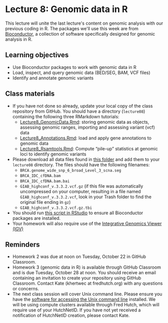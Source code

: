 # Lecture 8: Genomic data in R

This lecture will unite the last lecture's content on genomic analysis with our previous coding in R. The packages we'll use this week are from [Bioconductor](http://bioconductor.org), a collection of software specifically designed for genomic analysis in R.

## Learning objectives

- Use Bioconductor packages to work with genomic data in R
- Load, inspect, and query genomic data (BED/SEG, BAM, VCF files)
- Identify and annotate genomic variants

## Class materials

- If you have not done so already, update your local copy of the class repository from GitHub. You should have a directory (`lecture08`) containing the following three RMarkdown tutorials:
  - [Lecture8_GenomicData.Rmd](Lecture8_GenomicData.Rmd): storing genomic data as objects, assessing genomic ranges, importing and assessing variant (vcf) data
  - [Lecture8_Annotations.Rmd](Lecture8_Annotations.Rmd): load and apply gene annotations to genomic data
  - [Lecture8_Rsamtools.Rmd](Lecture8_Rsamtools.Rmd): Compute “pile-up” statistics at genomic loci to identify genomic variants
- Please download all data files found in [this folder](https://www.dropbox.com/sh/zoitjnobgp7l7c2/AABBIpTQcNA4lWYOFnV5dlMKa?dl=0) and add them to your `lecture08` directory. The files should have the following filenames:
  - `BRCA.genome_wide_snp_6_broad_Level_3_scna.seg`
  - `BRCA_IDC_cfDNA.bam`
  - `BRCA_IDC_cfDNA.bam.bai`
  - `GIAB_highconf_v.3.3.2.vcf.gz` (if this file was automatically uncompressed on your computer, resulting in a file named `GIAB_highconf_v.3.3.2.vcf`, look in your Trash folder to find the original file ending in `gz`)
  - `GIAB_highconf_v.3.3.2.vcf.gz.tbi`
- You should run [this script in RStudio](../../software/genomic_data.R) to ensure all Bioconductor packages are installed.
- Your homework will also require use of the [Integrative Genomics Viewer (IGV)](https://software.broadinstitute.org/software/igv/)

## Reminders

- Homework 2 was due at noon on Tuesday, October 22 in GitHub Classroom.
- Homework 3 (genomic data in R) is available through GitHub Classroom and is due Tuesday, October 28 at noon. You should receive an email containing an invitation to create your repository using GitHub Classroom. Contact Kate (khertwec at fredhutch.org) with any questions or concerns.
- The next class session will cover Unix command line. Please ensure you have the [software for accessing the Unix command line](https://github.com/fredhutchio/tfcb_2019/tree/master/software#unix-command-line) installed. We will be using compute clusters available through Fred Hutch, which will require use of your HutchNetID. If you have not yet received a notification of HutchNetID creation, please contact Kate.
